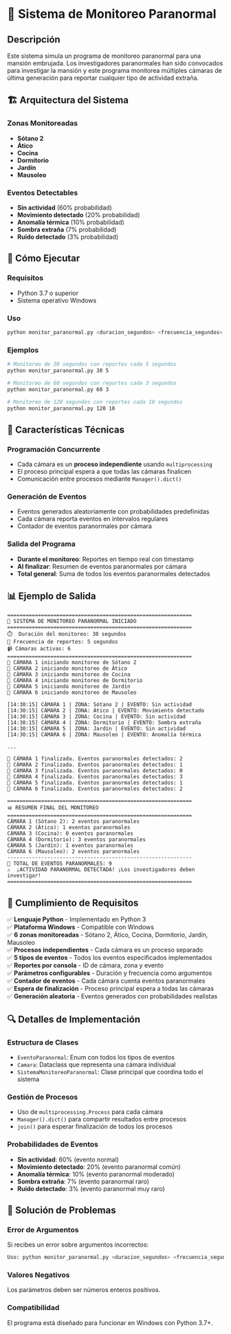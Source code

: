 # 👻 Sistema de Monitoreo Paranormal

## Descripción

Este sistema simula un programa de monitoreo paranormal para una mansión embrujada. Los investigadores paranormales han sido convocados para investigar la mansión y este programa monitorea múltiples cámaras de última generación para reportar cualquier tipo de actividad extraña.

## 🏗️ Arquitectura del Sistema

### Zonas Monitoreadas
- **Sótano 2**
- **Ático**
- **Cocina**
- **Dormitorio**
- **Jardín**
- **Mausoleo**

### Eventos Detectables
- **Sin actividad** (60% probabilidad)
- **Movimiento detectado** (20% probabilidad)
- **Anomalía térmica** (10% probabilidad)
- **Sombra extraña** (7% probabilidad)
- **Ruido detectado** (3% probabilidad)

## 🚀 Cómo Ejecutar

### Requisitos
- Python 3.7 o superior
- Sistema operativo Windows

### Uso
```bash
python monitor_paranormal.py <duracion_segundos> <frecuencia_segundos>
```

### Ejemplos
```bash
# Monitoreo de 30 segundos con reportes cada 5 segundos
python monitor_paranormal.py 30 5

# Monitoreo de 60 segundos con reportes cada 3 segundos
python monitor_paranormal.py 60 3

# Monitoreo de 120 segundos con reportes cada 10 segundos
python monitor_paranormal.py 120 10
```

## 🔧 Características Técnicas

### Programación Concurrente
- Cada cámara es un **proceso independiente** usando `multiprocessing`
- El proceso principal espera a que todas las cámaras finalicen
- Comunicación entre procesos mediante `Manager().dict()`

### Generación de Eventos
- Eventos generados aleatoriamente con probabilidades predefinidas
- Cada cámara reporta eventos en intervalos regulares
- Contador de eventos paranormales por cámara

### Salida del Programa
- **Durante el monitoreo**: Reportes en tiempo real con timestamp
- **Al finalizar**: Resumen de eventos paranormales por cámara
- **Total general**: Suma de todos los eventos paranormales detectados

## 📊 Ejemplo de Salida

```
============================================================
👻 SISTEMA DE MONITOREO PARANORMAL INICIADO
============================================================
⏱️  Duración del monitoreo: 30 segundos
📡 Frecuencia de reportes: 5 segundos
📹 Cámaras activas: 6
============================================================
🔴 CÁMARA 1 iniciando monitoreo de Sótano 2
🔴 CÁMARA 2 iniciando monitoreo de Ático
🔴 CÁMARA 3 iniciando monitoreo de Cocina
🔴 CÁMARA 4 iniciando monitoreo de Dormitorio
🔴 CÁMARA 5 iniciando monitoreo de Jardín
🔴 CÁMARA 6 iniciando monitoreo de Mausoleo

[14:30:15] CÁMARA 1 | ZONA: Sótano 2 | EVENTO: Sin actividad
[14:30:15] CÁMARA 2 | ZONA: Ático | EVENTO: Movimiento detectado
[14:30:15] CÁMARA 3 | ZONA: Cocina | EVENTO: Sin actividad
[14:30:15] CÁMARA 4 | ZONA: Dormitorio | EVENTO: Sombra extraña
[14:30:15] CÁMARA 5 | ZONA: Jardín | EVENTO: Sin actividad
[14:30:15] CÁMARA 6 | ZONA: Mausoleo | EVENTO: Anomalía térmica

...

🛑 CÁMARA 1 finalizada. Eventos paranormales detectados: 2
🛑 CÁMARA 2 finalizada. Eventos paranormales detectados: 1
🛑 CÁMARA 3 finalizada. Eventos paranormales detectados: 0
🛑 CÁMARA 4 finalizada. Eventos paranormales detectados: 3
🛑 CÁMARA 5 finalizada. Eventos paranormales detectados: 1
🛑 CÁMARA 6 finalizada. Eventos paranormales detectados: 2

============================================================
📊 RESUMEN FINAL DEL MONITOREO
============================================================
CÁMARA 1 (Sótano 2): 2 eventos paranormales
CÁMARA 2 (Ático): 1 eventos paranormales
CÁMARA 3 (Cocina): 0 eventos paranormales
CÁMARA 4 (Dormitorio): 3 eventos paranormales
CÁMARA 5 (Jardín): 1 eventos paranormales
CÁMARA 6 (Mausoleo): 2 eventos paranormales
------------------------------------------------------------
🎯 TOTAL DE EVENTOS PARANORMALES: 9
⚠️  ¡ACTIVIDAD PARANORMAL DETECTADA! ¡Los investigadores deben investigar!
============================================================
```

## 🎯 Cumplimiento de Requisitos

✅ **Lenguaje Python** - Implementado en Python 3  
✅ **Plataforma Windows** - Compatible con Windows  
✅ **6 zonas monitoreadas** - Sótano 2, Ático, Cocina, Dormitorio, Jardín, Mausoleo  
✅ **Procesos independientes** - Cada cámara es un proceso separado  
✅ **5 tipos de eventos** - Todos los eventos especificados implementados  
✅ **Reportes por consola** - ID de cámara, zona y evento  
✅ **Parámetros configurables** - Duración y frecuencia como argumentos  
✅ **Contador de eventos** - Cada cámara cuenta eventos paranormales  
✅ **Espera de finalización** - Proceso principal espera a todas las cámaras  
✅ **Generación aleatoria** - Eventos generados con probabilidades realistas  

## 🔍 Detalles de Implementación

### Estructura de Clases
- `EventoParanormal`: Enum con todos los tipos de eventos
- `Camara`: Dataclass que representa una cámara individual
- `SistemaMonitoreoParanormal`: Clase principal que coordina todo el sistema

### Gestión de Procesos
- Uso de `multiprocessing.Process` para cada cámara
- `Manager().dict()` para compartir resultados entre procesos
- `join()` para esperar finalización de todos los procesos

### Probabilidades de Eventos
- **Sin actividad**: 60% (evento normal)
- **Movimiento detectado**: 20% (evento paranormal común)
- **Anomalía térmica**: 10% (evento paranormal moderado)
- **Sombra extraña**: 7% (evento paranormal raro)
- **Ruido detectado**: 3% (evento paranormal muy raro)

## 🐛 Solución de Problemas

### Error de Argumentos
Si recibes un error sobre argumentos incorrectos:
```bash
Uso: python monitor_paranormal.py <duracion_segundos> <frecuencia_segundos>
```

### Valores Negativos
Los parámetros deben ser números enteros positivos.

### Compatibilidad
El programa está diseñado para funcionar en Windows con Python 3.7+. 